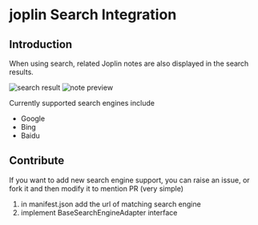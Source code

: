 # joplin Search Integration

## Introduction

When using search, related Joplin notes are also displayed in the search results.

![search result](https://img.rxliuli.com/20210315180552.png)
![note preview](https://img.rxliuli.com/20210315180626.png)

Currently supported search engines include

- Google
- Bing
- Baidu

## Contribute

If you want to add new search engine support, you can raise an issue, or fork it and then modify it to mention PR (very simple)

1. in manifest.json add the url of matching search engine
2. implement BaseSearchEngineAdapter interface

